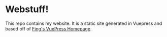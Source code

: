 # Webstuff!

This repo contains my website. It is a static site generated in Vuepress and based off of [Fing's VuePress Homepage](https://github.com/mtobeiyf/vuepress-homepage).
